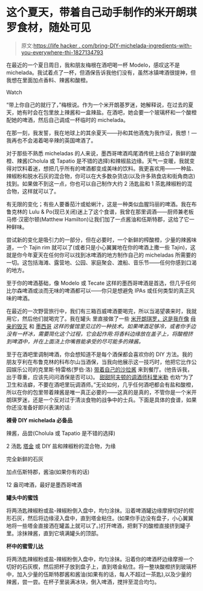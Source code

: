 # 这个夏天，带着自己动手制作的米开朗琪罗食材，随处可见

> 原文:[https://life hacker . com/bring-DIY-michelada-ingredients-with-you-everywhere-thi-1827134793](https://lifehacker.com/bring-diy-michelada-ingredients-with-you-everywhere-thi-1827134793)

在最近的一个夏日周日，我和朋友梅根在酒吧喝一杯 Modelo，感叹这不是 michelada。我试着点了一杯，但酒保告诉我他们没有，虽然冰镇啤酒很提神，但我想在里面加点香料、辣酱和酸橙。

Watch

“带上你自己的就行了，”梅根说。作为一个米开朗基罗迷，她解释说，在过去的夏天，她有时会在包里放上辣酱和一盒辣盐。在酒吧，她会要一个玻璃杯和一个酸橙配她的啤酒，然后自己调成一杯临时的 michelada。

在那一刻，我发誓，我在地球上的其余夏天——孙和其他酒鬼为我作证，我想！—我再也不会渴着喝辛辣的英国啤酒了。

对于那些不熟悉 micheladas 的人来说，墨西哥啤酒鸡尾酒传统上结合了新鲜的酸橙、辣酱(Cholula 或 Tapatio 是不错的选择)和辣椒盐边缘。天气一变暖，我就变得对饮料着迷，想把几乎所有的啤酒都变成美味的饮料。我更喜欢用——一种盐、辣椒粉和脱水石灰的混合物，你可以在大多数杂货店(以及许多熟食店和街角商店)找到。如果做不到这一点，你也可以自己制作大约 2 汤匙盐和 1 茶匙辣椒粉的混合物，这样就可以了。

有无限的变化；有些人要番茄汁或蛤蜊汁，这是一种类似血腥玛丽的啤酒。我在布鲁克林的 Lulu & Po(现已关闭)迷上了这个食谱，我曾在那里调酒——厨师兼老板马修·汉密尔顿(Matthew Hamilton)让我们加了一点酱油和伍斯特郡，这给了它一种鲜味。

尝试新的变化是吸引力的一部分，但在必要时，一个新鲜的榨酸橙，少量的辣酱味道，一个 Tajin rim 就可以了(或者只是小心翼翼地在你的啤酒上撒一些 Tajin)，这就是你今年夏天在任何你可以找到冰啤酒的地方制作自己的 micheladas 所需要的一切。这包括海滩、露营地、公园、家庭聚会、渡船、音乐节——任何你感到口渴的地方。

至于你的啤酒基础，像 Modelo 或 Tecate 这样的墨西哥啤酒是首选，但几乎任何比尔森啤酒或淡而无味的啤酒都可以——你只是想避免 IPAs 或任何类型的真正风味的啤酒。

在最近的一次野营旅行中，我们有三箱百威啤酒要喝完，所以当渴望袭来时，我就用它，然后他们就喝完了。我在罐头 里直接做了一些 [米开朗琪罗，这是我在像](https://lifehacker.com/make-a-refreshing-michelada-right-in-your-beer-can-1776560312) [母亲的毁灭](https://www.instagram.com/p/Bjh2KmYARsQ/?taken-by=mothersruinnyc) 和 [墨西哥](https://www.instagram.com/p/Bdabuwcn01o/?taken-by=mexicue) *这样的餐馆里见过的一种技术。如果啤酒足够冷，或者你手边没有一杯冰，需要简化这个过程，它会起作用:将香料边缘放在盖子上，将酸橙挤到啤酒中，并在上面浇上你嘴唇能承受的尽可能多的辣酱。*

至于在酒吧里调制啤酒，你会想知道不是每个酒保都会喜欢你的 DIY 方法。我的朋友亨利在布鲁克林的科布尔山当酒保，当我向他展示这一技巧时，他把它比作公园娱乐公司的克里斯·特雷格(罗伯·洛) [带着自己的沙拉酱](http://parksandrecandfoodandstuff.tumblr.com/post/40317030329/waitress-hi-there-would-you-like-to-hear-our) 来到餐厅。(他告诉我，出于尊重，应该先问问酒保是否可以)。 [甜甜阿夫顿的调酒师科里米勒](https://www.instagram.com/a.life.behind.bars/) 也劝“为了卫生和洁癖，不要在酒吧里玩调酒师。”无论如何，几乎任何酒吧都会有盐和酸橙，所以在你的包里带着辣酱是唯一真正必要的——这真的是真的，不管你是一个米开朗琪罗迷，还是一个反对过于清淡食物的战争中的士兵。下面是具体的食谱，如果你还没准备好即兴表演的话:

**裸骨 DIY michelada 必备品**

辣酱，品尝(Cholula 或 Tapatio 是不错的选择)

2 汤匙 [塔金](https://www.amazon.com/Taj%C3%ADn-Cl%C3%A1sico-Seasoning-5-oz/dp/B0000GL6RK?asc_campaign=InlineText&asc_refurl=https://lifehacker.com/bring-diy-michelada-ingredients-with-you-everywhere-thi-1827134793&asc_source=&tag=kinjalifehackerlink-20) 或 DIY 盐和辣椒粉的混合物，为缘

完全新鲜的石灰

加点伍斯特郡，酱油(如果你有的话)

12 盎司啤酒，最好是墨西哥啤酒

**罐头中的蜜饯**

将两汤匙辣椒粉或盐-辣椒粉倒入盘中，均匀涂抹。沿着啤酒罐边缘摩擦切好的楔形石灰，然后将边缘浸入盘中，直到塔金粘住。(如果你手边没有盘子，小心翼翼地将一些塔金直接洒在罐盖上就可以了。)打开啤酒，把剩下的酸橙直接挤到罐子里。涂抹辣酱，直到它填满罐头的顶部。

**杯中的蜜雪儿达**

将两汤匙辣椒粉或盐-辣椒粉倒入盘中，均匀涂抹。沿着你的啤酒杯边缘摩擦一个切好的石灰楔，然后把杯子放到盘子上，直到塔金粘住。将一整块酸橙挤到玻璃杯中，加入少量的伍斯特郡酱和酱油(如果有的话，每人不超过一茶匙),以及少量的辣酱，尝一尝。在杯子里装满冰块，倒入啤酒，搅拌至混合均匀。
